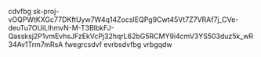 cdvfbg
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
fwegrcsdvf
evrbsdvfbg
vrbgqdw
